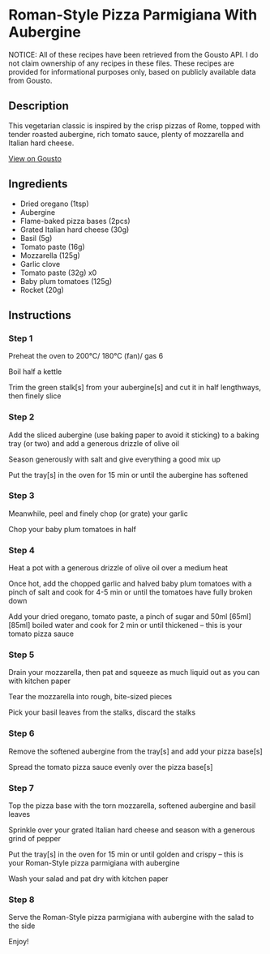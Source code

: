# Roman-Style Pizza Parmigiana With Aubergine

NOTICE: All of these recipes have been retrieved from the Gousto API. I do not claim ownership of any recipes in these files. These recipes are provided for informational purposes only, based on publicly available data from Gousto.

## Description

This vegetarian classic is inspired by the crisp pizzas of Rome, topped with tender roasted aubergine, rich tomato sauce, plenty of mozzarella and Italian hard cheese. 

[View on Gousto](https://www.gousto.co.uk/recipes/cookbook/roman-pizza-parmigiana-with-aubergine)

## Ingredients

- Dried oregano (1tsp)
- Aubergine
- Flame-baked pizza bases (2pcs)
- Grated Italian hard cheese (30g)
- Basil (5g)
- Tomato paste (16g)
- Mozzarella (125g)
- Garlic clove
- Tomato paste (32g) x0
- Baby plum tomatoes (125g)
- Rocket (20g)

## Instructions


### Step 1

Preheat the oven to 200°C/ 180°C (fan)/ gas 6

Boil half a kettle

Trim the green stalk[s] from your aubergine[s] and cut it in half lengthways, then finely slice


### Step 2

Add the sliced aubergine (use baking paper to avoid it sticking) to a baking tray (or two) and add a generous drizzle of olive oil

Season generously with salt and give everything a good mix up

Put the tray[s] in the oven for 15 min or until the aubergine has softened


### Step 3

Meanwhile, peel and finely chop (or grate) your garlic

Chop your baby plum tomatoes in half


### Step 4

Heat a pot with a generous drizzle of olive oil over a medium heat

Once hot, add the chopped garlic and halved baby plum tomatoes with a pinch of salt and cook for 4-5 min or until the tomatoes have fully broken down

Add your dried oregano, tomato paste, a pinch of sugar and 50ml <span class="text-purple">[65ml]</span> <span class="text-danger">[85ml]</span> boiled water and cook for 2 min or until thickened – this is your tomato pizza sauce


### Step 5

Drain your mozzarella, then pat and squeeze as much liquid out as you can with kitchen paper

Tear the mozzarella into rough, bite-sized pieces

Pick your basil leaves from the stalks, discard the stalks


### Step 6

Remove the softened aubergine from the tray[s]<span class="text-danger"> </span>and add your pizza base[s]

Spread the tomato pizza sauce evenly over the pizza base[s]


### Step 7

Top the pizza base with the torn mozzarella, softened aubergine and basil leaves

Sprinkle over your grated Italian hard cheese and season with a generous grind of pepper

Put the tray[s] in the oven for 15 min or until golden and crispy – this is your Roman-Style pizza parmigiana with aubergine

Wash your salad and pat dry with kitchen paper

### Step 8

Serve the Roman-Style pizza parmigiana with aubergine with the salad to the side

Enjoy!

